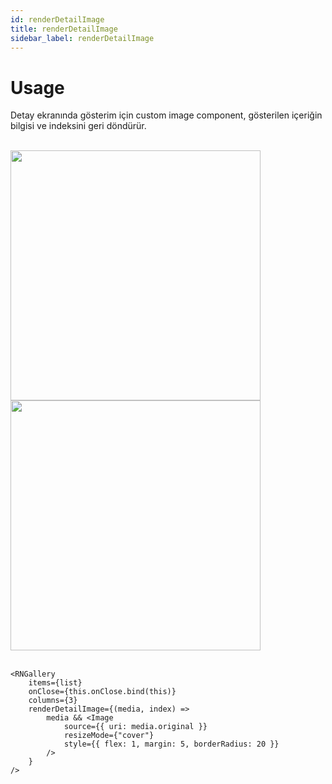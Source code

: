 ```yaml
---
id: renderDetailImage
title: renderDetailImage
sidebar_label: renderDetailImage
---
```


# Usage
Detay ekranında gösterim için custom image component, gösterilen içeriğin bilgisi ve indeksini geri döndürür.

<br/>

<div class="img-container">
	<img src="../img/ios_renderDetailImage.png" height="400"> <img src="../img/android_renderDetailImage.png" height="400">
</div>

<br/>

```
<RNGallery
	items={list}
	onClose={this.onClose.bind(this)}
	columns={3}
	renderDetailImage={(media, index) =>
		media && <Image
			source={{ uri: media.original }}
			resizeMode={"cover"}
			style={{ flex: 1, margin: 5, borderRadius: 20 }}
		/>
	}
/>

```
